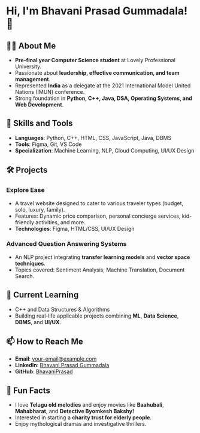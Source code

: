 # Hi, I'm Bhavani Prasad Gummadala! 👋

## 👨‍💻 About Me
- **Pre-final year Computer Science student** at Lovely Professional University.
- Passionate about **leadership, effective communication, and team management**.
- Represented **India** as a delegate at the 2021 International Model United Nations (IMUN) conference.
- Strong foundation in **Python, C++, Java, DSA, Operating Systems, and Web Development**.

## 🔧 Skills and Tools
- **Languages**: Python, C++, HTML, CSS, JavaScript, Java, DBMS
- **Tools**: Figma, Git, VS Code
- **Specialization**: Machine Learning, NLP, Cloud Computing, UI/UX Design

## 🛠️ Projects
### Explore Ease
- A travel website designed to cater to various traveler types (budget, solo, luxury, family).
- Features: Dynamic price comparison, personal concierge services, kid-friendly activities, and more.
- **Technologies**: Figma, HTML/CSS, UI/UX Design

### Advanced Question Answering Systems
- An NLP project integrating **transfer learning models** and **vector space techniques**.
- Topics covered: Sentiment Analysis, Machine Translation, Document Search.

## 🌱 Current Learning
- C++ and Data Structures & Algorithms
- Building real-life applicable projects combining **ML**, **Data Science**, **DBMS**, and **UI/UX**.

## 📫 How to Reach Me
- **Email**: your-email@example.com
- **LinkedIn**: [Bhavani Prasad Gummadala](https://linkedin.com/in/your-profile)
- **GitHub**: [BhavaniPrasad](https://github.com/BhavaniPrasad)

## 🌟 Fun Facts
- I love **Telugu old melodies** and enjoy movies like **Baahubali**, **Mahabharat**, and **Detective Byomkesh Bakshy!**
- Interested in starting a **charity trust for elderly people**.
- Enjoy mythological dramas and investigative thrillers.
